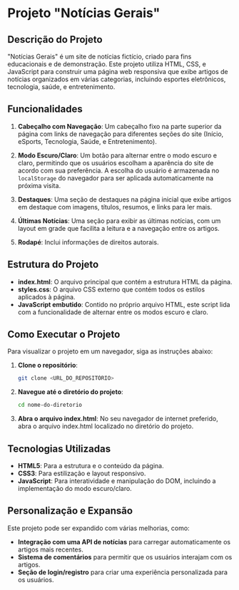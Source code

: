 # Projeto "Notícias Gerais"

## Descrição do Projeto

"Notícias Gerais" é um site de notícias fictício, criado para fins educacionais e de demonstração. Este projeto utiliza HTML, CSS, e JavaScript para construir uma página web responsiva que exibe artigos de notícias organizados em várias categorias, incluindo esportes eletrônicos, tecnologia, saúde, e entretenimento.

## Funcionalidades

1. **Cabeçalho com Navegação**: Um cabeçalho fixo na parte superior da página com links de navegação para diferentes seções do site (Início, eSports, Tecnologia, Saúde, e Entretenimento).
   
2. **Modo Escuro/Claro**: Um botão para alternar entre o modo escuro e claro, permitindo que os usuários escolham a aparência do site de acordo com sua preferência. A escolha do usuário é armazenada no `localStorage` do navegador para ser aplicada automaticamente na próxima visita.

3. **Destaques**: Uma seção de destaques na página inicial que exibe artigos em destaque com imagens, títulos, resumos, e links para ler mais.

4. **Últimas Notícias**: Uma seção para exibir as últimas notícias, com um layout em grade que facilita a leitura e a navegação entre os artigos.

5. **Rodapé**: Inclui informações de direitos autorais.

## Estrutura do Projeto

- **index.html**: O arquivo principal que contém a estrutura HTML da página.
- **styles.css**: O arquivo CSS externo que contém todos os estilos aplicados à página.
- **JavaScript embutido**: Contido no próprio arquivo HTML, este script lida com a funcionalidade de alternar entre os modos escuro e claro.

## Como Executar o Projeto

Para visualizar o projeto em um navegador, siga as instruções abaixo:

1. **Clone o repositório**: 
   ```bash
   git clone <URL_DO_REPOSITÓRIO>

2. **Navegue até o diretório do projeto**:
     ```bash
    cd nome-do-diretorio

3. **Abra o arquivo index.html**:
   No seu navegador de internet preferido, abra o arquivo index.html localizado no diretório do projeto.

## Tecnologias Utilizadas

- **HTML5**: Para a estrutura e o conteúdo da página.
- **CSS3**: Para estilização e layout responsivo.
- **JavaScript**: Para interatividade e manipulação do DOM, incluindo a implementação do modo escuro/claro.

## Personalização e Expansão

Este projeto pode ser expandido com várias melhorias, como:

- **Integração com uma API de notícias** para carregar automaticamente os artigos mais recentes.
- **Sistema de comentários** para permitir que os usuários interajam com os artigos.
- **Seção de login/registro** para criar uma experiência personalizada para os usuários.
